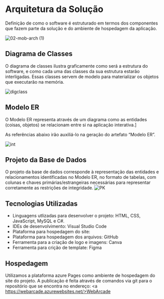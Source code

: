 # Arquitetura da Solução

Definição de como o software é estruturado em termos dos componentes que fazem parte da solução e do ambiente de hospedagem da aplicação.


![02-mob-arch (1)](https://github.com/ICEI-PUC-Minas-PMV-ADS/pmv-ads-2024-1-e2-proj-int-t7-grupo2wa/assets/144962568/75618b72-a4b2-4021-980c-f80441045bfa)



## Diagrama de Classes

O diagrama de classes ilustra graficamente como será a estrutura do software, e como cada uma das classes da sua estrutura estarão interligadas. Essas classes servem de modelo para materializar os objetos que executarão na memória.

![digclass](https://github.com/ICEI-PUC-Minas-PMV-ADS/pmv-ads-2024-1-e3-proj-mov-t7-g2/assets/144962568/abd168c5-582b-451b-92b9-30044cb0fec2)


## Modelo ER

O Modelo ER representa através de um diagrama como as entidades (coisas, objetos) se relacionam entre si na aplicação interativa.]

As referências abaixo irão auxiliá-lo na geração do artefato “Modelo ER”.

![int](https://github.com/ICEI-PUC-Minas-PMV-ADS/pmv-ads-2024-1-e3-proj-mov-t7-g2/assets/144962568/4080f9ae-10bf-4a5f-85f0-450fc845bdda)


## Projeto da Base de Dados

O projeto da base de dados corresponde à representação das entidades e relacionamentos identificadas no Modelo ER, no formato de tabelas, com colunas e chaves primárias/estrangeiras necessárias para representar corretamente as restrições de integridade.
 ![PK](https://github.com/ICEI-PUC-Minas-PMV-ADS/pmv-ads-2024-1-e2-proj-int-t7-grupo2wa/assets/144962568/af1e493d-aca3-41f4-83f9-f9f6d4706cea)


## Tecnologias Utilizadas

- Linguagens utlizadas para desenvolver o projeto: HTML, CSS, JavaScript, MySQL e C#.
- IDEs de desenvolvimento: Visual Studio Code
- Plataforma para hospedagem do site: 
- Plataforma para hospedagem dos arquivos: GitHub
- Ferramenta para a criação de logo e imagens: Canva
- Ferramenta para crição de template: Figma

## Hospedagem

Utilizamos a plataforma azure Pages como ambiente de hospedagem do site do projeto. A publicação é feita através de comandos via git para o repositório que se encontra no endereço: <a https://webarcade.azurewebsites.net/>WebArcade</a>
